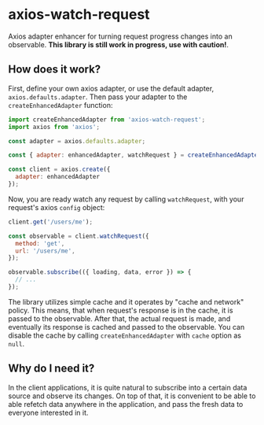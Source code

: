 # axios-watch-request

Axios adapter enhancer for turning request progress changes into an observable. **This library is still work in progress, use with caution!**.

## How does it work?

First, define your own axios adapter, or use the default adapter, `axios.defaults.adapter`. Then pass your adapter to the `createEnhancedAdapter` function:

```javascript
import createEnhancedAdapter from 'axios-watch-request';
import axios from 'axios';

const adapter = axios.defaults.adapter;

const { adapter: enhancedAdapter, watchRequest } = createEnhancedAdapter({ adapter });

const client = axios.create({
  adapter: enhancedAdapter
});
```

Now, you are ready watch any request by calling `watchRequest`, with your request's axios `config` object:

```javascript
client.get('/users/me');

const observable = client.watchRequest({
  method: 'get',
  url: '/users/me',
});

observable.subscribe(({ loading, data, error }) => {
  // ...
});
```

The library utilizes simple cache and it operates by "cache and network" policy. This means, that when request's response is in the cache, it is passed to the observable. After that, the actual request is made, and eventually its response is cached and passed to the observable. You can disable the cache by calling `createEnhancedAdapter` with `cache` option as `null`.

## Why do I need it?

In the client applications, it is quite natural to subscribe into a certain data source and observe its changes. On top of that, it is convenient to be able to able refetch data anywhere in the application, and pass the fresh data to everyone interested in it.
